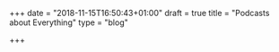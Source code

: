 +++
date = "2018-11-15T16:50:43+01:00"
draft = true
title = "Podcasts about Everything"
type = "blog"

+++

